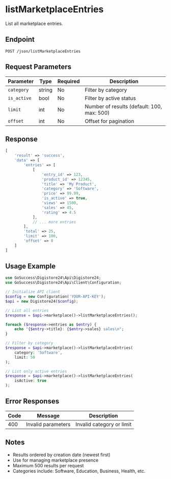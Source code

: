 # listMarketplaceEntries

List all marketplace entries.

## Endpoint

```
POST /json/listMarketplaceEntries
```

## Request Parameters

| Parameter | Type | Required | Description |
|-----------|------|----------|-------------|
| `category` | string | No | Filter by category |
| `is_active` | bool | No | Filter by active status |
| `limit` | int | No | Number of results (default: 100, max: 500) |
| `offset` | int | No | Offset for pagination |

## Response

```php
[
    'result' => 'success',
    'data' => [
        'entries' => [
            [
                'entry_id' => 123,
                'product_id' => 12345,
                'title' => 'My Product',
                'category' => 'Software',
                'price' => 99.99,
                'is_active' => true,
                'views' => 1500,
                'sales' => 45,
                'rating' => 4.5
            ],
            // ... more entries
        ],
        'total' => 25,
        'limit' => 100,
        'offset' => 0
    ]
]
```

## Usage Example

```php
use GoSuccess\Digistore24\Api\Digistore24;
use GoSuccess\Digistore24\Api\Client\Configuration;

// Initialize API client
$config = new Configuration('YOUR-API-KEY');
$api = new Digistore24($config);

// List all entries
$response = $api->marketplace()->listMarketplaceEntries();

foreach ($response->entries as $entry) {
    echo "{$entry->title}: {$entry->sales} sales\n";
}

// Filter by category
$response = $api->marketplace()->listMarketplaceEntries(
    category: 'Software',
    limit: 50
);

// List only active entries
$response = $api->marketplace()->listMarketplaceEntries(
    isActive: true
);
```

## Error Responses

| Code | Message | Description |
|------|---------|-------------|
| 400 | Invalid parameters | Invalid category or limit |

## Notes

- Results ordered by creation date (newest first)
- Use for managing marketplace presence
- Maximum 500 results per request
- Categories include: Software, Education, Business, Health, etc.
